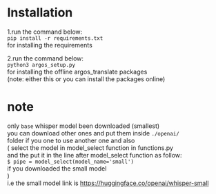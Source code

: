 # Installation
1.run the command below:  
`pip install -r requirements.txt`  
for installing the requirements  

2.run the command below:  
`python3 argos_setup.py`   
for installing the offline argos_translate packages  
(note: either this or you can install the packages online)

# note  
only `base` whisper model been downloaded (smallest)  
you can download other ones and put them inside `./openai/`  
folder if you one to use another one and also   
(
    select the model in model_select function in functions.py  
    and the put it in the line after model_select function as follow:  
    `$ pipe = model_select(model_name='small')`  
    if you downloaded the small model  
)  
i.e the small model link is https://huggingface.co/openai/whisper-small


